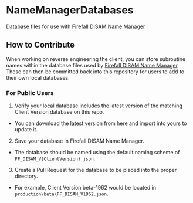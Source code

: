 # NameManagerDatabases
Database files for use with [Firefall DISAM Name Manager](https://github.com/themeldingwars/Firefall-DISAM-Name-Manager)

## How to Contribute
When working on reverse engineering the client, you can store subroutine names within the database files used by [Firefall DISAM Name Manager](https://github.com/themeldingwars/Firefall-DISAM-Name-Manager). These can then be committed back into this repository for users to add to their own local databases.

### For Public Users
1. Verify your local database includes the latest version of the matching Client Version database on this repo.
  * You can download the latest version from here and import into yours to update it.
2. Save your database in Firefall DISAM Name Manager.
  * The database should be named using the default naming scheme of `FF_DISAM_V{ClientVersion}.json`.
3. Create a Pull Request for the database to be placed into the proper directory.
  * For example, Client Version beta-1962 would be located in `production\beta\FF_DISAM_V1962.json`.
